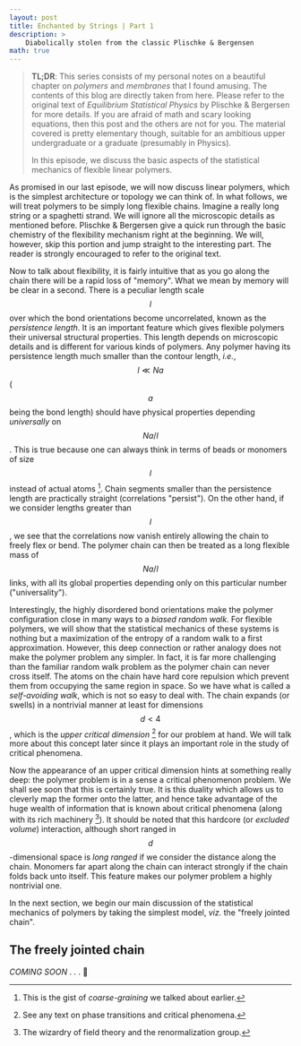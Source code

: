 ```yaml
---
layout: post
title: Enchanted by Strings | Part 1
description: >
    Diabolically stolen from the classic Plischke & Bergensen
math: true
---
```


> **TL;DR**: This series consists of my personal notes on a beautiful chapter on *polymers* and *membranes* that I found amusing. The contents of this blog are directly taken from here. Please refer to the original text of *Equilibrium Statistical Physics* by Plischke & Bergersen for more details. If you are afraid of math and scary looking equations, then this post and the others are not for you. The material covered is pretty elementary though, suitable for an ambitious upper undergraduate or a graduate (presumably in Physics).
>
> In this episode, we discuss the basic aspects of the statistical mechanics of flexible linear polymers.

As promised in our last episode, we will now discuss linear polymers, which is the simplest architecture or topology we can think of. In what follows, we will treat polymers to be simply long flexible chains. Imagine a really long string or a spaghetti strand. We will ignore all the microscopic details as mentioned before. Plischke & Bergersen give a quick run through the basic chemistry of the flexibility mechanism right at the beginning. We will, however, skip this portion and jump straight to the interesting part. The reader is strongly encouraged to refer to the original text.

Now to talk about flexibility, it is fairly intuitive that as you go along the chain there will be a rapid loss of "memory". What we mean by memory will be clear in a second. There is a peculiar length scale $$ l $$ over which the bond orientations become uncorrelated, known as the *persistence length*. It is an important feature which gives flexible polymers their universal structural properties. This length depends on microscopic details and is different for various kinds of polymers. Any polymer having its persistence length much smaller than the contour length, *i.e.*, $$ l \ll Na $$ ( $$ a $$ being the bond length) should have physical properties depending *universally* on $$ Na/l $$. This is true because one can always think in terms of beads or monomers of size $$ l $$ instead of actual atoms [^1]. Chain segments smaller than the persistence length are practically straight (correlations "persist"). On the other hand, if we consider lengths greater than $$ l $$, we see that the correlations now vanish entirely allowing the chain to freely flex or bend. The polymer chain can then be treated as a long flexible mass of $$ Na/l $$ links, with all its global properties depending only on this particular number ("universality").

Interestingly, the highly disordered bond orientations make the polymer configuration close in many ways to a *biased random walk*. For flexible polymers, we will show that the statistical mechanics of these systems is nothing but a maximization of the entropy of a random walk to a first approximation. However, this deep connection or rather analogy does not make the polymer problem any simpler. In fact, it is far more challenging than the familiar random walk problem as the polymer chain can never cross itself. The atoms on the chain have hard core repulsion which prevent them from occupying the same region in space. So we have what is called a *self-avoiding walk*, which is not so easy to deal with. The chain expands (or swells) in a nontrivial manner at least for dimensions $$ d < 4 $$, which is the *upper critical dimension* [^2] for our problem at hand. We will talk more about this concept later since it plays an important role in the study of critical phenomena.

Now the appearance of an upper critical dimension hints at something really deep: the polymer problem is in a sense a critical phenomenon problem. We shall see soon that this is certainly true. It is this duality which allows us to cleverly map the former onto the latter, and hence take advantage of the huge wealth of information that is known about critical phenomena (along with its rich machinery [^3]). It should be noted that this hardcore (or *excluded volume*) interaction, although short ranged in $$ d $$-dimensional space is *long ranged* if we consider the distance along the chain. Monomers far apart along the chain can interact strongly if the chain folds back unto itself. This feature makes our polymer problem a highly nontrivial one.

In the next section, we begin our main discussion of the statistical mechanics of polymers by taking the simplest model, *viz.* the "freely jointed chain".

## The freely jointed chain

*COMING SOON* . . . :trident: 

[^1]: This is the gist of *coarse-graining* we talked about earlier.

[^2]: See any text on phase transitions and critical phenomena.

[^3]: The wizardry of field theory and the renormalization group.
